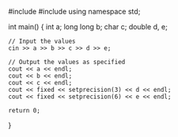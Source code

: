 #include <iostream>
#include <iomanip>
using namespace std;

int main() {
    int a;
    long long b;
    char c;
    double d, e;

    // Input the values
    cin >> a >> b >> c >> d >> e;

    // Output the values as specified
    cout << a << endl;
    cout << b << endl;
    cout << c << endl;
    cout << fixed << setprecision(3) << d << endl;
    cout << fixed << setprecision(6) << e << endl;

    return 0;
}
